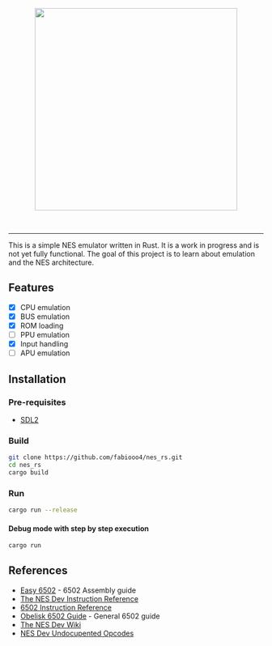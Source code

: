 <p align="center">
    <img src="https://github.com/user-attachments/assets/584250a8-6d06-4846-95f6-1f9f62dbd7d5" width="400">
</p>
<br/>

---

This is a simple NES emulator written in Rust. It is a work in progress and is not
yet fully functional. The goal of this project is to learn about emulation and the
NES architecture.

## Features

- [x] CPU emulation
- [x] BUS emulation
- [x] ROM loading
- [ ] PPU emulation
- [x] Input handling
- [ ] APU emulation

## Installation

### Pre-requisites

- [SDL2](https://wiki.libsdl.org/SDL2/Installation)

### Build

```bash
git clone https://github.com/fabiooo4/nes_rs.git
cd nes_rs
cargo build
```

### Run

```bash
cargo run --release
```

#### Debug mode with step by step execution

```bash
cargo run
```

## References

- [Easy 6502](https://skilldrick.github.io/easy6502/) - 6502 Assembly guide
- [The NES Dev Instruction Reference](https://www.nesdev.org/obelisk-6502-guide/reference.html#AND)
- [6502 Instruction Reference](http://www.6502.org/tutorials/6502opcodes.html)
- [Obelisk 6502 Guide](https://www.nesdev.org/obelisk-6502-guide/) - General 6502 guide
- [The NES Dev Wiki](https://www.nesdev.org/wiki/Nesdev_Wiki)
- [NES Dev Undocupented Opcodes](https://www.nesdev.org/undocumented_opcodes.txt)
